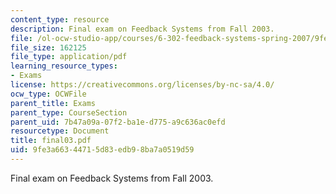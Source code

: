 ```yaml
---
content_type: resource
description: Final exam on Feedback Systems from Fall 2003.
file: /ol-ocw-studio-app/courses/6-302-feedback-systems-spring-2007/9fe3a66344715d83edb98ba7a0519d59_final03.pdf
file_size: 162125
file_type: application/pdf
learning_resource_types:
- Exams
license: https://creativecommons.org/licenses/by-nc-sa/4.0/
ocw_type: OCWFile
parent_title: Exams
parent_type: CourseSection
parent_uid: 7b47a09a-07f2-ba1e-d775-a9c636ac0efd
resourcetype: Document
title: final03.pdf
uid: 9fe3a663-4471-5d83-edb9-8ba7a0519d59
---
```

Final exam on Feedback Systems from Fall 2003.